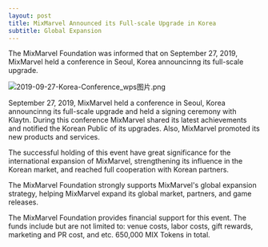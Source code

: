```yaml
---
layout: post
title: MixMarvel Announced its Full-scale Upgrade in Korea
subtitle: Global Expansion
---
```


The MixMarvel Foundation was informed that on September 27, 2019, MixMarvel held a conference in Seoul, Korea announcinng its full-scale upgrade. 

![2019-09-27-Korea-Conference_wps图片.png](https://i.loli.net/2020/02/21/kdrp3qVl1OuSBTA.png)

September 27, 2019, MixMarvel held a conference in Seoul, Korea announcinng its full-scale upgrade and held a signing ceremony with Klaytn. During this conference MixMarvel shared its latest achievements and notified the Korean Public of its upgrades. Also, MixMarvel promoted its new products and services. 

The successful holding of this event have great significance for the international expansion of MixMarvel, strengthening its influence in the Korean market, and reached full cooperation with Korean partners. 

The MixMarvel Foundation strongly supports MixMarvel's global expansion strategy, helping MixMarvel expand its global market, partners, and game releases. 

The MixMarvel Foundation provides financial support for this event. The funds include but are not limited to: venue costs, labor costs, gift rewards, marketing and PR cost, and etc. 650,000 MIX Tokens in total. 


